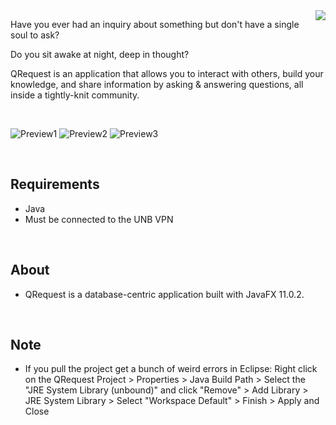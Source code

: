 <img align="right" src="https://i.imgur.com/NJ5J5qM.png">

Have you ever had an inquiry about something but don't have a single soul to ask? 

Do you sit awake at night, deep in thought? 

QRequest is an application that allows you to interact with others, build your knowledge, and share information by asking & answering questions, all inside a tightly-knit community.

<br/>

![Preview1](https://i.imgur.com/zDIvWxI.png) 
![Preview2](https://i.imgur.com/rjVlEIW.png) 
![Preview3](https://i.imgur.com/SXEfaBx.png) 

<br/>  

## Requirements
* Java
* Must be connected to the UNB VPN

<br>

## About
* QRequest is a database-centric application built with JavaFX 11.0.2.

<br>

## Note
* If you pull the project get a bunch of weird errors in Eclipse: Right click on the QRequest Project > Properties > Java Build Path > Select the "JRE System Library (unbound)" and click "Remove" >  Add Library > JRE System Library > Select "Workspace Default" > Finish > Apply and Close
